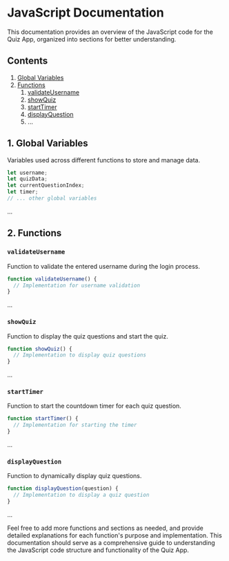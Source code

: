 # JavaScript Documentation

This documentation provides an overview of the JavaScript code for the Quiz App, organized into sections for better understanding.

## Contents

1. [Global Variables](#global-variables)
2. [Functions](#functions)
    1. [validateUsername](#validateUsername)
    2. [showQuiz](#showQuiz)
    3. [startTimer](#startTimer)
    4. [displayQuestion](#displayQuestion)
    5. ...

## 1. Global Variables
Variables used across different functions to store and manage data.

```javascript
let username;
let quizData;
let currentQuestionIndex;
let timer;
// ... other global variables
```

...

## 2. Functions

### `validateUsername`
Function to validate the entered username during the login process.

```javascript
function validateUsername() {
  // Implementation for username validation
}
```

...

### `showQuiz`
Function to display the quiz questions and start the quiz.

```javascript
function showQuiz() {
  // Implementation to display quiz questions
}
```

...

### `startTimer`
Function to start the countdown timer for each quiz question.

```javascript
function startTimer() {
  // Implementation for starting the timer
}
```

...

### `displayQuestion`
Function to dynamically display quiz questions.

```javascript
function displayQuestion(question) {
  // Implementation to display a quiz question
}
```

...

Feel free to add more functions and sections as needed, and provide detailed explanations for each function's purpose and implementation. This documentation should serve as a comprehensive guide to understanding the JavaScript code structure and functionality of the Quiz App.